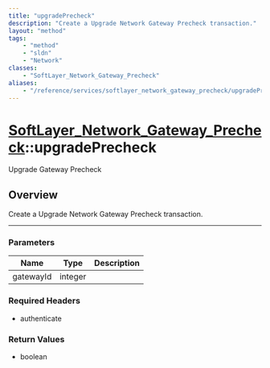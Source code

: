 ```yaml
---
title: "upgradePrecheck"
description: "Create a Upgrade Network Gateway Precheck transaction."
layout: "method"
tags:
    - "method"
    - "sldn"
    - "Network"
classes:
    - "SoftLayer_Network_Gateway_Precheck"
aliases:
    - "/reference/services/softlayer_network_gateway_precheck/upgradePrecheck"
---
```

# [SoftLayer_Network_Gateway_Precheck](/reference/services/SoftLayer_Network_Gateway_Precheck)::upgradePrecheck


Upgrade Gateway Precheck


## Overview 
Create a Upgrade Network Gateway Precheck transaction. 



-----

### Parameters 
|Name | Type | Description |
| --- | --- | --- |
|gatewayId| integer| |


### Required Headers
* authenticate


### Return Values
* boolean




